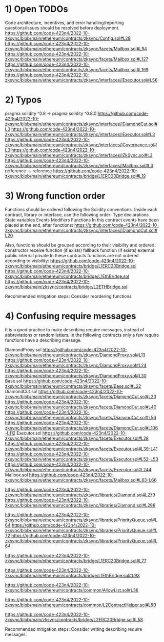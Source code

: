 # 1) Open TODOs
Code architecture, incentives, and error handling/reporting questions/issues should be resolved before deployment.
https://github.com/code-423n4/2022-10-zksync/blob/main/ethereum/contracts/zksync/Config.sol#L28
https://github.com/code-423n4/2022-10-zksync/blob/main/ethereum/contracts/zksync/facets/Mailbox.sol#L94
https://github.com/code-423n4/2022-10-zksync/blob/main/ethereum/contracts/zksync/facets/Mailbox.sol#L127
https://github.com/code-423n4/2022-10-zksync/blob/main/ethereum/contracts/zksync/facets/Mailbox.sol#L169
https://github.com/code-423n4/2022-10-zksync/blob/main/ethereum/contracts/zksync/interfaces/IExecutor.sol#L56


# 2) Typos
pragma solidity ^0.8 -> pragma solidity ^0.8.0
https://github.com/code-423n4/2022-10-zksync/blob/main/ethereum/contracts/zksync/interfaces/IDiamondCut.sol#L3
https://github.com/code-423n4/2022-10-zksync/blob/main/ethereum/contracts/zksync/interfaces/IExecutor.sol#L3
https://github.com/code-423n4/2022-10-zksync/blob/main/ethereum/contracts/zksync/interfaces/IGovernance.sol#L3
https://github.com/code-423n4/2022-10-zksync/blob/main/ethereum/contracts/zksync/interfaces/IZkSync.sol#L3
https://github.com/code-423n4/2022-10-zksync/blob/main/ethereum/contracts/zksync/interfaces/IMailbox.sol#L3
refference -> reference
https://github.com/code-423n4/2022-10-zksync/blob/main/ethereum/contracts/bridge/L1ERC20Bridge.sol#L19


# 3) Wrong function order
Functions should be ordered following the Solidity conventions.
Inside each contract, library or interface, use the following order:
Type declarations
State variables
Events
Modifiers
Functions
In this contract events have been placed at the end, after functions:
https://github.com/code-423n4/2022-10-zksync/blob/main/ethereum/contracts/zksync/interfaces/IDiamondCut.sol#L20

Also, functions should be grouped according to their visibility and ordered:
constructor
receive function (if exists)
fallback function (if exists)
external
public
internal
private
In these contracts functions are not ordered according to visibility:
https://github.com/code-423n4/2022-10-zksync/blob/main/ethereum/contracts/bridge/L1ERC20Bridge.sol
https://github.com/code-423n4/2022-10-zksync/blob/main/ethereum/contracts/bridge/L1EthBridge.sol
https://github.com/code-423n4/2022-10-zksync/blob/main/zksync/contracts/bridge/L2ETHBridge.sol

Recommended mitigation steps:
Consider reordering functions


# 4) Confusing require messages
It is a good practice to make describing require messages, instead of abbreviations or random letters.
In the following contracts only a few require functions have a describing message.

DiamondProxy.sol
https://github.com/code-423n4/2022-10-zksync/blob/main/ethereum/contracts/zksync/DiamondProxy.sol#L13
https://github.com/code-423n4/2022-10-zksync/blob/main/ethereum/contracts/zksync/DiamondProxy.sol#L24
https://github.com/code-423n4/2022-10-zksync/blob/main/ethereum/contracts/zksync/DiamondProxy.sol#L30
Base.sol
https://github.com/code-423n4/2022-10-zksync/blob/main/ethereum/contracts/zksync/facets/Base.sol#L22
DiamondCut.sol
https://github.com/code-423n4/2022-10-zksync/blob/main/ethereum/contracts/zksync/facets/DiamondCut.sol#L23
https://github.com/code-423n4/2022-10-zksync/blob/main/ethereum/contracts/zksync/facets/DiamondCut.sol#L40
https://github.com/code-423n4/2022-10-zksync/blob/main/ethereum/contracts/zksync/facets/DiamondCut.sol#L56
https://github.com/code-423n4/2022-10-zksync/blob/main/ethereum/contracts/zksync/facets/DiamondCut.sol#L106-L112
Executor.sol
https://github.com/code-423n4/2022-10-zksync/blob/main/ethereum/contracts/zksync/facets/Executor.sol#L28
https://github.com/code-423n4/2022-10-zksync/blob/main/ethereum/contracts/zksync/facets/Executor.sol#L39-L41
https://github.com/code-423n4/2022-10-zksync/blob/main/ethereum/contracts/zksync/facets/Executor.sol#L52-L53
https://github.com/code-423n4/2022-10-zksync/blob/main/ethereum/contracts/zksync/facets/Executor.sol#L244
Mailbox.sol
https://github.com/code-423n4/2022-10-zksync/blob/main/ethereum/contracts/zksync/facets/Mailbox.sol#L63-L66

https://github.com/code-423n4/2022-10-zksync/blob/main/ethereum/contracts/zksync/libraries/Diamond.sol#L279
https://github.com/code-423n4/2022-10-zksync/blob/main/ethereum/contracts/zksync/libraries/Diamond.sol#L288

https://github.com/code-423n4/2022-10-zksync/blob/main/ethereum/contracts/zksync/libraries/PriorityQueue.sol#L64
https://github.com/code-423n4/2022-10-zksync/blob/main/ethereum/contracts/zksync/libraries/PriorityQueue.sol#L72
https://github.com/code-423n4/2022-10-zksync/blob/main/ethereum/contracts/zksync/libraries/PriorityQueue.sol#L64

https://github.com/code-423n4/2022-10-zksync/blob/main/ethereum/contracts/bridge/L1ERC20Bridge.sol#L77

https://github.com/code-423n4/2022-10-zksync/blob/main/ethereum/contracts/bridge/L1EthBridge.sol#L93

https://github.com/code-423n4/2022-10-zksync/blob/main/ethereum/contracts/common/AllowList.sol#L38

https://github.com/code-423n4/2022-10-zksync/blob/main/ethereum/contracts/common/L2ContractHelper.sol#L50

https://github.com/code-423n4/2022-10-zksync/blob/main/zksync/contracts/bridge/L2ERC20Bridge.sol#L58

Recommended mitigation steps:
Consider writing describing require messages.
